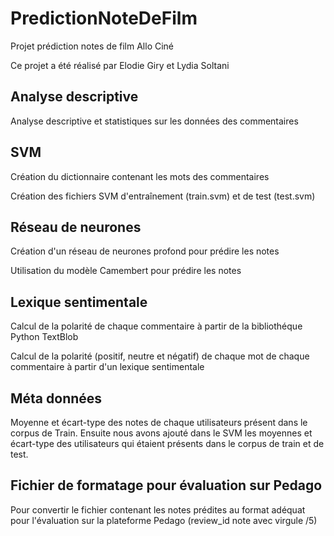 # PredictionNoteDeFilm
Projet prédiction notes de film Allo Ciné

Ce projet a été réalisé par Elodie Giry et Lydia Soltani

## Analyse descriptive
Analyse descriptive et statistiques sur les données des commentaires

## SVM
Création du dictionnaire contenant les mots des commentaires

Création des fichiers SVM d'entraînement (train.svm) et de test (test.svm)

## Réseau de neurones
Création d'un réseau de neurones profond pour prédire les notes

Utilisation du modèle Camembert pour prédire les notes

## Lexique sentimentale
Calcul de la polarité de chaque commentaire à partir de la bibliothéque Python TextBlob

Calcul de la polarité (positif, neutre et négatif) de chaque mot de chaque commentaire à partir d'un lexique sentimentale

 ## Méta données
 
Moyenne et écart-type des notes de chaque utilisateurs présent dans le corpus de Train. Ensuite nous avons ajouté dans le SVM les moyennes et écart-type des utilisateurs qui étaient présents dans le corpus de train et de test. 

## Fichier de formatage pour évaluation sur Pedago
Pour convertir le fichier contenant les notes prédites au format adéquat pour l'évaluation sur la plateforme Pedago (review_id note avec virgule /5)
